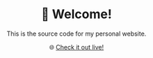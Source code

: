 <div align="center">

# 👋 Welcome!

This is the source code for my personal website.

🌐 [Check it out live!](https://omarabdul3ziz.github.io)

</div>
